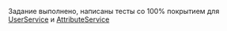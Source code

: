 Задание выполнено, написаны тесты со 100% покрытием для [UserService](./src/main/java/com/yamangulov/repo/service/UserService.java) и [AttributeService](./src/main/java/com/yamangulov/repo/service/AttributeService.java)